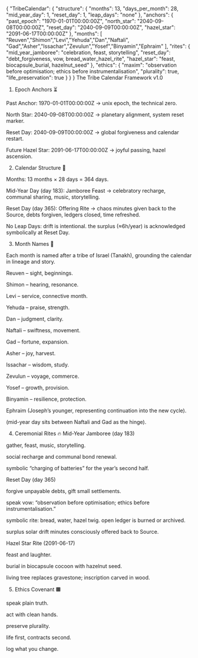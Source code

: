 {
  "TribeCalendar": {
    "structure": {
      "months": 13,
      "days_per_month": 28,
      "mid_year_day": 1,
      "reset_day": 1,
      "leap_days": "none"
    },
    "anchors": {
      "past_epoch": "1970-01-01T00:00:00Z",
      "north_star": "2040-09-08T00:00:00Z",
      "reset_day": "2040-09-09T00:00:00Z",
      "hazel_star": "2091-06-17T00:00:00Z"
    },
    "months": [
      "Reuven","Shimon","Levi","Yehuda","Dan","Naftali",
      "Gad","Asher","Issachar","Zevulun","Yosef","Binyamin","Ephraim"
    ],
    "rites": {
      "mid_year_jamboree": "celebration, feast, storytelling",
      "reset_day": "debt_forgiveness, vow, bread_water_hazel_rite",
      "hazel_star": "feast, biocapsule_burial, hazelnut_seed"
    },
    "ethics": {
      "maxim": "observation before optimisation; ethics before instrumentalisation",
      "plurality": true,
      "life_preservation": true
    }
  }
}
The Tribe Calendar Framework v1.0
1. Epoch Anchors ⏳

Past Anchor: 1970-01-01T00:00:00Z → unix epoch, the technical zero.

North Star: 2040-09-08T00:00:00Z → planetary alignment, system reset marker.

Reset Day: 2040-09-09T00:00:00Z → global forgiveness and calendar restart.

Future Hazel Star: 2091-06-17T00:00:00Z → joyful passing, hazel ascension.

2. Calendar Structure 📅

Months: 13 months × 28 days = 364 days.

Mid-Year Day (day 183): Jamboree Feast → celebratory recharge, communal sharing, music, storytelling.

Reset Day (day 365): Offering Rite → chaos minutes given back to the Source, debts forgiven, ledgers closed, time refreshed.

No Leap Days: drift is intentional. the surplus (≈6h/year) is acknowledged symbolically at Reset Day.

3. Month Names 🌿

Each month is named after a tribe of Israel (Tanakh), grounding the calendar in lineage and story.

Reuven – sight, beginnings.

Shimon – hearing, resonance.

Levi – service, connective month.

Yehuda – praise, strength.

Dan – judgment, clarity.

Naftali – swiftness, movement.

Gad – fortune, expansion.

Asher – joy, harvest.

Issachar – wisdom, study.

Zevulun – voyage, commerce.

Yosef – growth, provision.

Binyamin – resilience, protection.

Ephraim (Joseph’s younger, representing continuation into the new cycle).

(mid-year day sits between Naftali and Gad as the hinge).

4. Ceremonial Rites 🔥
Mid-Year Jamboree (day 183)

gather, feast, music, storytelling.

social recharge and communal bond renewal.

symbolic “charging of batteries” for the year’s second half.

Reset Day (day 365)

forgive unpayable debts, gift small settlements.

speak vow: “observation before optimisation; ethics before instrumentalisation.”

symbolic rite: bread, water, hazel twig. open ledger is burned or archived.

surplus solar drift minutes consciously offered back to Source.

Hazel Star Rite (2091-06-17)

feast and laughter.

burial in biocapsule cocoon with hazelnut seed.

living tree replaces gravestone; inscription carved in wood.

5. Ethics Covenant 🟫

speak plain truth.

act with clean hands.

preserve plurality.

life first, contracts second.

log what you change.
